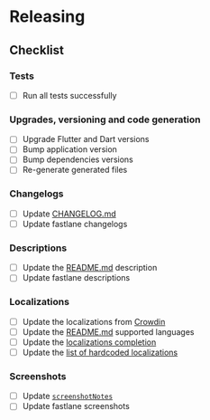 # Releasing

## Checklist

### Tests

- [ ] Run all tests successfully

### Upgrades, versioning and code generation

- [ ] Upgrade Flutter and Dart versions
- [ ] Bump application version
- [ ] Bump dependencies versions
- [ ] Re-generate generated files

### Changelogs

- [ ] Update [CHANGELOG.md](CHANGELOG.md)
- [ ] Update fastlane changelogs

### Descriptions

- [ ] Update the [README.md](README.md) description
- [ ] Update fastlane descriptions

### Localizations

- [ ] Update the localizations from [Crowdin](https://crowdin.com/project/localmaterialnotes)
- [ ] Update the [README.md](README.md) supported languages
- [ ] Update the [localizations completion](lib/common/enums/localization_completion.dart)
- [ ] Update the [list of hardcoded localizations](lib/utils/localizations_utils.dart)

### Screenshots

- [ ] Update [`screenshotNotes`](lib/common/constants/notes.dart)
- [ ] Update fastlane screenshots
